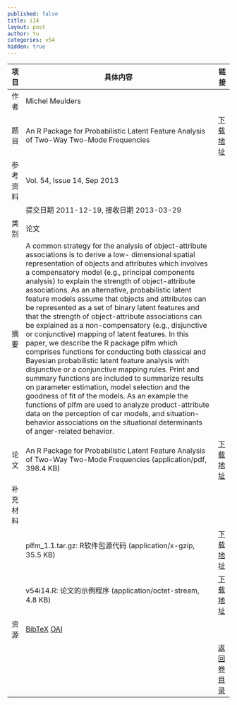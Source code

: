 ```yaml
---
published: false
title: i14
layout: post
author: Yu
categories: v54
hidden: true
---
```


| 项目 | 具体内容 | 链接 |
|---:|---|---|
| 作者 | Michel Meulders| |
| 题目 |An R Package for Probabilistic Latent Feature Analysis of Two-Way Two-Mode Frequencies | [下载地址](http://www.jstatsoft.org/v54/i14/paper) |
| 参考资料 |Vol. 54, Issue 14, Sep 2013 | |
| | 提交日期 2011-12-19, 接收日期 2013-03-29| | 
| 类别 | 论文| |
| 摘要 | A common strategy for the analysis of object-attribute associations is to derive a low- dimensional spatial representation of objects and attributes which involves a compensatory model (e.g., principal components analysis) to explain the strength of object-attribute associations. As an alternative, probabilistic latent feature models assume that objects and attributes can be represented as a set of binary latent features and that the strength of object-attribute associations can be explained as a non-compensatory (e.g., disjunctive or conjunctive) mapping of latent features. In this paper, we describe the R package plfm which comprises functions for conducting both classical and Bayesian probabilistic latent feature analysis with disjunctive or a conjunctive mapping rules. Print and summary functions are included to summarize results on parameter estimation, model selection and the goodness of fit of the models. As an example the functions of plfm are used to analyze product-attribute data on the perception of car models, and situation-behavior associations on the situational determinants of anger-related behavior.| |
| 论文 | An R Package for Probabilistic Latent Feature Analysis of Two-Way Two-Mode Frequencies  (application/pdf, 398.4 KB)| [下载地址](http://www.jstatsoft.org/v54/i14/paper) |
| 补充材料 | | |
| |plfm_1.1.tar.gz: R软件包源代码  (application/x-gzip, 35.5 KB)|  [下载地址](http://www.jstatsoft.org/v54/i14/supp/1) |
| |v54i14.R:        论文的示例程序  (application/octet-stream, 4.8 KB)|  [下载地址](http://www.jstatsoft.org/v54/i14/supp/2) |
| 资源 | [BibTeX](http://www.jstatsoft.org/v54/i14/bibtex) [OAI](http://www.jstatsoft.org/oai?verb=GetRecord&identifier=oai.jstatsoft/v54/i14&prefix=oai_dc)| |
| |  | [返回卷目录]({{site.baseurl}}/volume/v54.html) |